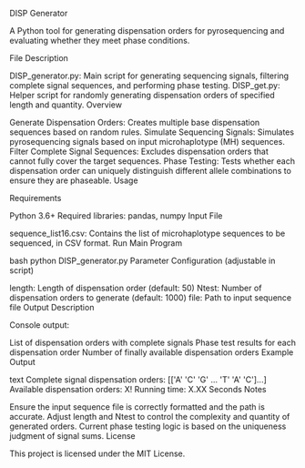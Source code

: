 DISP Generator

A Python tool for generating dispensation orders for pyrosequencing and evaluating whether they meet phase conditions.

File Description

DISP_generator.py: Main script for generating sequencing signals, filtering complete signal sequences, and performing phase testing.
DISP_get.py: Helper script for randomly generating dispensation orders of specified length and quantity.
Overview

Generate Dispensation Orders: Creates multiple base dispensation sequences based on random rules.
Simulate Sequencing Signals: Simulates pyrosequencing signals based on input microhaplotype (MH) sequences.
Filter Complete Signal Sequences: Excludes dispensation orders that cannot fully cover the target sequences.
Phase Testing: Tests whether each dispensation order can uniquely distinguish different allele combinations to ensure they are phaseable.
Usage

Requirements

Python 3.6+
Required libraries: pandas, numpy
Input File

sequence_list16.csv: Contains the list of microhaplotype sequences to be sequenced, in CSV format.
Run Main Program

bash
python DISP_generator.py
Parameter Configuration (adjustable in script)

length: Length of dispensation order (default: 50)
Ntest: Number of dispensation orders to generate (default: 1000)
file: Path to input sequence file
Output Description

Console output:

List of dispensation orders with complete signals
Phase test results for each dispensation order
Number of finally available dispensation orders
Example Output

text
Complete signal dispensation orders: [['A' 'C' 'G' ... 'T' 'A' 'C']...]
Available dispensation orders: X!
Running time: X.XX Seconds
Notes

Ensure the input sequence file is correctly formatted and the path is accurate.
Adjust length and Ntest to control the complexity and quantity of generated orders.
Current phase testing logic is based on the uniqueness judgment of signal sums.
License

This project is licensed under the MIT License.
